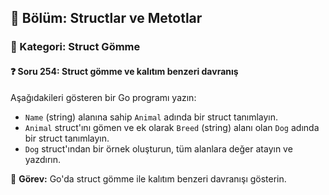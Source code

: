 ## 📘 Bölüm: Structlar ve Metotlar  
### 🔹 Kategori: Struct Gömme  
#### ❓ Soru 254: Struct gömme ve kalıtım benzeri davranış

Aşağıdakileri gösteren bir Go programı yazın:

- `Name` (string) alanına sahip `Animal` adında bir struct tanımlayın.
- `Animal` struct'ını gömen ve ek olarak `Breed` (string) alanı olan `Dog` adında bir struct tanımlayın.
- `Dog` struct'ından bir örnek oluşturun, tüm alanlara değer atayın ve yazdırın.

🔧 **Görev:** Go'da struct gömme ile kalıtım benzeri davranışı gösterin.
